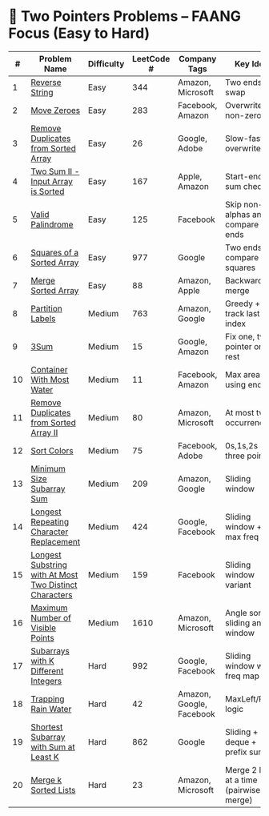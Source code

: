 # 🔹 Two Pointers Problems – FAANG Focus (Easy to Hard)

| #  | Problem Name                                                                                              | Difficulty | LeetCode # | Company Tags               | Key Idea                                |
|----|-----------------------------------------------------------------------------------------------------------|------------|------------|----------------------------|------------------------------------------|
| 1  | [Reverse String](https://leetcode.com/problems/reverse-string/)                                          | Easy       | 344        | Amazon, Microsoft          | Two ends swap                            |
| 2  | [Move Zeroes](https://leetcode.com/problems/move-zeroes/)                                                | Easy       | 283        | Facebook, Amazon           | Overwrite non-zero                       |
| 3  | [Remove Duplicates from Sorted Array](https://leetcode.com/problems/remove-duplicates-from-sorted-array/) | Easy       | 26         | Google, Adobe              | Slow-fast overwrite                      |
| 4  | [Two Sum II - Input Array is Sorted](https://leetcode.com/problems/two-sum-ii-input-array-is-sorted/)    | Easy       | 167        | Apple, Amazon              | Start-end sum check                      |
| 5  | [Valid Palindrome](https://leetcode.com/problems/valid-palindrome/)                                      | Easy       | 125        | Facebook                   | Skip non-alphas and compare ends         |
| 6  | [Squares of a Sorted Array](https://leetcode.com/problems/squares-of-a-sorted-array/)                    | Easy       | 977        | Google                     | Two ends, compare squares                |
| 7  | [Merge Sorted Array](https://leetcode.com/problems/merge-sorted-array/)                                  | Easy       | 88         | Amazon, Apple              | Backward merge                           |
| 8  | [Partition Labels](https://leetcode.com/problems/partition-labels/)                                      | Medium     | 763        | Amazon, Google             | Greedy + track last index                |
| 9  | [3Sum](https://leetcode.com/problems/3sum/)                                                               | Medium     | 15         | Google, Amazon             | Fix one, two-pointer on rest             |
| 10 | [Container With Most Water](https://leetcode.com/problems/container-with-most-water/)                    | Medium     | 11         | Facebook, Amazon           | Max area using ends                      |
| 11 | [Remove Duplicates from Sorted Array II](https://leetcode.com/problems/remove-duplicates-from-sorted-array-ii/) | Medium     | 80         | Amazon, Microsoft          | At most two occurrences                  |
| 12 | [Sort Colors](https://leetcode.com/problems/sort-colors/)                                                | Medium     | 75         | Facebook, Adobe            | 0s,1s,2s → three pointers                |
| 13 | [Minimum Size Subarray Sum](https://leetcode.com/problems/minimum-size-subarray-sum/)                    | Medium     | 209        | Amazon, Google             | Sliding window                           |
| 14 | [Longest Repeating Character Replacement](https://leetcode.com/problems/longest-repeating-character-replacement/) | Medium     | 424        | Google, Facebook           | Sliding window + max freq char           |
| 15 | [Longest Substring with At Most Two Distinct Characters](https://leetcode.com/problems/longest-substring-with-at-most-two-distinct-characters/) | Medium     | 159        | Facebook                   | Sliding window variant                   |
| 16 | [Maximum Number of Visible Points](https://leetcode.com/problems/maximum-number-of-visible-points/)      | Medium     | 1610       | Amazon, Microsoft          | Angle sort + sliding angle window        |
| 17 | [Subarrays with K Different Integers](https://leetcode.com/problems/subarrays-with-k-different-integers/) | Hard       | 992        | Google, Facebook           | Sliding window with freq map             |
| 18 | [Trapping Rain Water](https://leetcode.com/problems/trapping-rain-water/)                                | Hard       | 42         | Amazon, Google, Facebook   | MaxLeft/Right logic                      |
| 19 | [Shortest Subarray with Sum at Least K](https://leetcode.com/problems/shortest-subarray-with-sum-at-least-k/) | Hard       | 862        | Google                     | Sliding + deque + prefix sum             |
| 20 | [Merge k Sorted Lists](https://leetcode.com/problems/merge-k-sorted-lists/)                              | Hard       | 23         | Amazon, Microsoft          | Merge 2 lists at a time (pairwise merge) |
